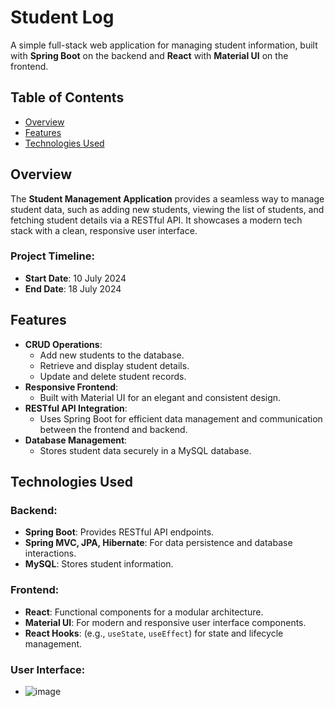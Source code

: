 # Student Log

A simple full-stack web application for managing student information, built with **Spring Boot** on the backend and **React** with **Material UI** on the frontend.

## Table of Contents
- [Overview](#overview)
- [Features](#features)
- [Technologies Used](#technologies-used)

## Overview
The **Student Management Application** provides a seamless way to manage student data, such as adding new students, viewing the list of students, and fetching student details via a RESTful API. It showcases a modern tech stack with a clean, responsive user interface.

### Project Timeline:
- **Start Date**: 10 July 2024
- **End Date**: 18 July 2024

## Features
- **CRUD Operations**:
  - Add new students to the database.
  - Retrieve and display student details.
  - Update and delete student records.
- **Responsive Frontend**:
  - Built with Material UI for an elegant and consistent design.
- **RESTful API Integration**:
  - Uses Spring Boot for efficient data management and communication between the frontend and backend.
- **Database Management**:
  - Stores student data securely in a MySQL database.

## Technologies Used
### Backend:
- **Spring Boot**: Provides RESTful API endpoints.
- **Spring MVC, JPA, Hibernate**: For data persistence and database interactions.
- **MySQL**: Stores student information.

### Frontend:
- **React**: Functional components for a modular architecture.
- **Material UI**: For modern and responsive user interface components.
- **React Hooks**: (e.g., `useState`, `useEffect`) for state and lifecycle management.

### User Interface:
- ![image](https://github.com/user-attachments/assets/94431c88-588d-42f4-85bc-db9ad3571ba6)

